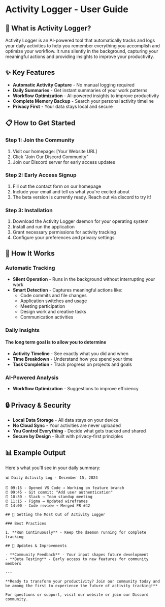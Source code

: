 # Activity Logger - User Guide

## 🚀 What is Activity Logger?

Activity Logger is an AI-powered tool that automatically tracks and logs your daily activities to help you remember everything you accomplish and optimize your workflow. It runs silently in the background, capturing your meaningful actions and providing insights to improve your productivity.

## ✨ Key Features

- **Automatic Activity Capture** - No manual logging required
- **Daily Summaries** - Get instant summaries of your work patterns
- **Workflow Optimization** - AI-powered insights to improve productivity
- **Complete Memory Backup** - Search your personal activity timeline
- **Privacy First** - Your data stays local and secure

## 📋 How to Get Started

### Step 1: Join the Community

1. Visit our homepage: [Your Website URL]
2. Click "Join Our Discord Community"
3. Join our Discord server for early access updates

### Step 2: Early Access Signup

1. Fill out the contact form on our homepage
2. Include your email and tell us what you're excited about
3. The beta version is currently ready. Reach out via discord to try it! 

### Step 3: Installation

1. Download the Activity Logger daemon for your operating system
2. Install and run the application
3. Grant necessary permissions for activity tracking
4. Configure your preferences and privacy settings

## 🎯 How It Works

### Automatic Tracking

- **Silent Operation** - Runs in the background without interrupting your work
- **Smart Detection** - Captures meaningful actions like:
  - Code commits and file changes
  - Application switches and usage
  - Meeting participation
  - Design work and creative tasks
  - Communication activities

### Daily Insights
#### The long term goal is to allow you to determine 
- **Activity Timeline** - See exactly what you did and when
- **Time Breakdown** - Understand how you spend your time
- **Task Completion** - Track progress on projects and goals

### AI-Powered Analysis

- **Workflow Optimization** - Suggestions to improve efficiency

## 🔒 Privacy & Security

- **Local Data Storage** - All data stays on your device
- **No Cloud Sync** - Your activities are never uploaded
- **You Control Everything** - Decide what gets tracked and shared
- **Secure by Design** - Built with privacy-first principles

## 📊 Example Output

Here's what you'll see in your daily summary:

```
📊 Daily Activity Log - December 15, 2024

⏰ 09:15 - Opened VS Code → Working on feature branch
⏰ 09:45 - Git commit: "Add user authentication"
⏰ 10:30 - Slack → Team standup meeting
⏰ 11:15 - Figma → Updated wireframes
⏰ 14:00 - Code review → Merged PR #42

## 🎉 Getting the Most Out of Activity Logger

### Best Practices

1. **Run Continuously** - Keep the daemon running for complete tracking

## 🔄 Updates & Improvements

- **Community Feedback** - Your input shapes future development
- **Beta Testing** - Early access to new features for community members

---

**Ready to transform your productivity? Join our community today and be among the first to experience the future of activity tracking!**

For questions or support, visit our website or join our Discord community.
